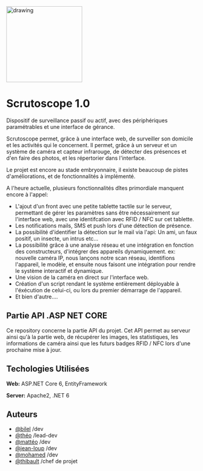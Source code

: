 <img src="https://img.freepik.com/vecteurs-premium/conception-modele-logo-photographie-appareil-photo-numerique-points_20029-1197.jpg" alt="drawing" width="200"/>


# Scrutoscope 1.0

Dispositif de surveillance passif ou actif, avec des périphériques paramétrables et une interface de gérance.

Scrutoscope permet, grâce à une interface web, de surveiller son domicile et les activités qui le concernent. Il permet, grâce à un serveur et un système de caméra et capteur infrarouge, de détecter des présences et d'en faire des photos, et les répertorier dans l'interface.

Le projet est encore au stade embryonnaire, il existe beaucoup de pistes d'améliorations, et de fonctionnalités à implémenté.

A l'heure actuelle, plusieurs fonctionnalités dîtes primordiale manquent encore à l'appel:
- L'ajout d'un front avec une petite tablette tactile sur le serveur, permettant de gérer les paramètres sans être nécessairement sur l'interface web, avec une identifcation avec RFID / NFC sur cet tablette.
- Les notifications mails, SMS et push lors d'une détection de présence. 
- La possibilité d'identifier la détection sur le mail via l'api: Un ami, un faux positif, un insecte, un intrus etc...
- La possibilité grâce à une analyse réseau et une intégration en fonction des constructeurs, d'intégrer des appareils dynamiquement. ex: nouvelle caméra IP, nous lançons notre scan réseau, identifions l'appareil, le modèle, et ensuite nous faisont une intégration pour rendre le système interactif et dynamique.
- Une vision de la caméra en direct sur l'interface web.
- Création d'un script rendant le système entièrement déployable à l'éxécution de celui-ci, ou lors du premier démarrage de l'appareil.
- Et bien d'autre....

## Partie API .ASP NET CORE

Ce repository concerne la partie API du projet. Cet API permet au serveur ainsi qu'à la partie web, de récupérer les images, les statistiques, les informations de caméra ainsi que les futurs badges RFID / NFC lors d'une prochaine mise à jour.

## Techologies Utilisées

**Web:** ASP.NET Core 6, EntityFramework

**Server:** Apache2, .NET 6

## Auteurs

- [@bilel](https://github.com/Bilel69500) /dev
- [@théo](https://github.com/theoPARENTIT) /lead-dev
- [@mattéo](https://github.com/matvki) /dev
- [@jean-loup](https://github.com/hardkos77) /dev
- [@mohamed](https://github.com/MohamedZazou) /dev
- [@thibault](https://github.com/ThibautGr) /chef de projet
